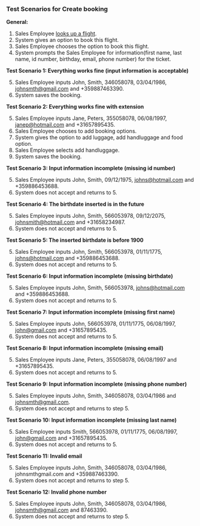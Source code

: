 ### **Test Scenarios for Create booking**

**General:**

1. Sales Employee <ins>looks up a flight</ins>.
2. System gives an option to book this flight.
3. Sales Employee chooses the option to book this flight.
4. System prompts the Sales Employee for information(first name, last name, id number, birthday, email, phone number) for the ticket.


**Test Scenario 1: Everything works fine (input information is acceptable)**

5. Sales Employee inputs John, Smith, 346058078, 03/04/1986, johnsmth@gmail.com and +359887463390.
6. System saves the booking.


**Test Scenario 2: Everything works fine with extension**

5. Sales Employee inputs Jane, Peters, 355058078, 06/08/1997, janep@hotmail.com and +31657895435.
6. Sales Employee chooses to add booking options.
7. System gives the option to add luggage, add handluggage and food option.
8. Sales Employee selects add handluggage.
9. System saves the booking.


**Test Scenario 3: Input information incomplete (missing id number)**

5. Sales Employee inputs John, Smith, 09/12/1975, johns@hotmail.com and +359886453688.
6. System does not accept and returns to 5.


**Test Scenario 4: The birthdate inserted is in the future**

5. Sales Employee inputs John, Smith, 566053978, 09/12/2075, johnsmith@hotmail.com and +31658234987.
6. System does not accept and returns to 5.


**Test Scenario 5: The inserted birthdate is before 1900**

5. Sales Employee inputs John, Smith, 566053978, 01/11/1775, johns@hotmail.com and +359886453688.
6. System does not accept and returns to 5.


**Test Scenario 6: Input information incomplete (missing birthdate)**

5. Sales Employee inputs John, Smith, 566053978, johns@hotmail.com and +359886453688.
6. System does not accept and returns to 5.


**Test Scenario 7: Input information incomplete (missing first name)**

5. Sales Employee inputs John, 566053978, 01/11/1775, 06/08/1997, john@gmail.com and +31657895435.
6. System does not accept and returns to 5.


**Test Scenario 8: Input information incomplete (missing email)**

5. Sales Employee inputs Jane, Peters, 355058078, 06/08/1997 and +31657895435.
6. System does not accept and returns to 5.


**Test Scenario 9: Input information incomplete (missing phone number)**

5. Sales Employee inputs John, Smith, 346058078, 03/04/1986 and johnsmth@gmail.com.
6. System does not accept and returns to step 5.


**Test Scenario 10: Input information incomplete (missing last name)**

5. Sales Employee inputs Smith, 566053978, 01/11/1775, 06/08/1997, john@gmail.com and +31657895435.
6. System does not accept and returns to 5.


**Test Scenario 11: Invalid email**

5. Sales Employee inputs John, Smith, 346058078, 03/04/1986, johnsmthgmail.com and +359887463390.
6. System does not accept and returns to step 5.


**Test Scenario 12: Invalid phone number**

5. Sales Employee inputs John, Smith, 346058078, 03/04/1986, johnsmth@gmail.com and 87463390.
6. System does not accept and returns to step 5.
